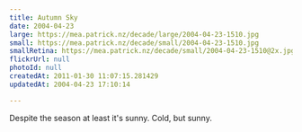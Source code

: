 ```yaml
---
title: Autumn Sky
date: 2004-04-23
large: https://mea.patrick.nz/decade/large/2004-04-23-1510.jpg
small: https://mea.patrick.nz/decade/small/2004-04-23-1510.jpg
smallRetina: https://mea.patrick.nz/decade/small/2004-04-23-1510@2x.jpg
flickrUrl: null
photoId: null
createdAt: 2011-01-30 11:07:15.281429
updatedAt: 2004-04-23 17:10:14

---
```

Despite the season at least it's sunny. Cold, but sunny.
